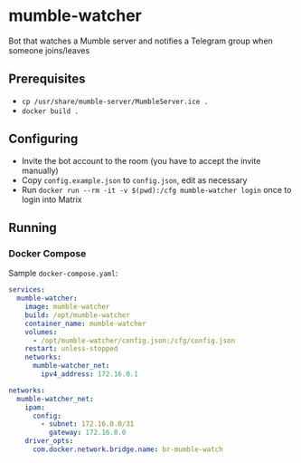 # mumble-watcher

Bot that watches a Mumble server and notifies a Telegram group when someone joins/leaves

## Prerequisites

* `cp /usr/share/mumble-server/MumbleServer.ice .`
* `docker build .`

## Configuring

* Invite the bot account to the room (you have to accept the invite manually)
* Copy `config.example.json` to `config.json`, edit as necessary
* Run `docker run --rm -it -v $(pwd):/cfg mumble-watcher login` once to login into Matrix

## Running

### Docker Compose

Sample `docker-compose.yaml`:

```yaml
services:
  mumble-watcher:
    image: mumble-watcher
    build: /opt/mumble-watcher
    container_name: mumble-watcher
    volumes:
      - /opt/mumble-watcher/config.json:/cfg/config.json
    restart: unless-stopped
    networks:
      mumble-watcher_net:
        ipv4_address: 172.16.0.1

networks:
  mumble-watcher_net:
    ipam:
      config:
        - subnet: 172.16.0.0/31
          gateway: 172.16.0.0
    driver_opts:
      com.docker.network.bridge.name: br-mumble-watch
```
